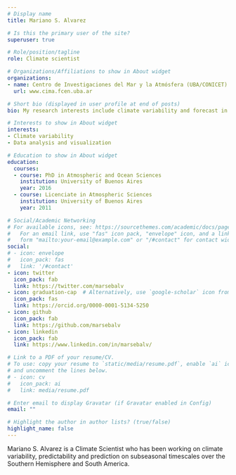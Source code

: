 ```yaml
---
# Display name
title: Mariano S. Alvarez

# Is this the primary user of the site?
superuser: true

# Role/position/tagline
role: Climate scientist

# Organizations/Affiliations to show in About widget
organizations:
- name: Centro de Investigaciones del Mar y la Atmósfera (UBA/CONICET)
  url: www.cima.fcen.uba.ar

# Short bio (displayed in user profile at end of posts)
bio: My research interests include climate variability and forecast in subseasonal time scales

# Interests to show in About widget
interests:
- Climate variability
- Data analysis and visualization

# Education to show in About widget
education:
  courses:
  - course: PhD in Atmospheric and Ocean Sciences
    institution: University of Buenos Aires
    year: 2016
  - course: Licenciate in Atmospheric Sciences
    institution: University of Buenos Aires
    year: 2011

# Social/Academic Networking
# For available icons, see: https://sourcethemes.com/academic/docs/page-builder/#icons
#   For an email link, use "fas" icon pack, "envelope" icon, and a link in the
#   form "mailto:your-email@example.com" or "/#contact" for contact widget.
social:
# - icon: envelope
#   icon_pack: fas
#   link: '/#contact'
- icon: twitter
  icon_pack: fab
  link: https://twitter.com/marsebalv
- icon: graduation-cap  # Alternatively, use `google-scholar` icon from `ai` icon pack
  icon_pack: fas
  link: https://orcid.org/0000-0001-5134-5250
- icon: github
  icon_pack: fab
  link: https://github.com/marsebalv
- icon: linkedin
  icon_pack: fab
  link: https://www.linkedin.com/in/marsebalv/

# Link to a PDF of your resume/CV.
# To use: copy your resume to `static/media/resume.pdf`, enable `ai` icons in `params.toml`, 
# and uncomment the lines below.
# - icon: cv
#   icon_pack: ai
#   link: media/resume.pdf

# Enter email to display Gravatar (if Gravatar enabled in Config)
email: ""

# Highlight the author in author lists? (true/false)
highlight_name: false
---
```


Mariano S. Alvarez is a Climate Scientist who has been working on climate variability, predictability and prediction on subseasonal timescales over the Southern Hemisphere and South America.


